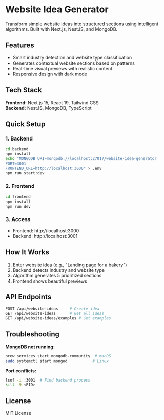 # Website Idea Generator

Transform simple website ideas into structured sections using intelligent algorithms. Built with Next.js, NestJS, and MongoDB.

## Features

- Smart industry detection and website type classification
- Generates contextual website sections based on patterns
- Real-time visual previews with realistic content
- Responsive design with dark mode

## Tech Stack

**Frontend:** Next.js 15, React 19, Tailwind CSS  
**Backend:** NestJS, MongoDB, TypeScript

## Quick Setup

### 1. Backend
```bash
cd backend
npm install
echo "MONGODB_URI=mongodb://localhost:27017/website-idea-generator
PORT=3001
FRONTEND_URL=http://localhost:3000" > .env
npm run start:dev
```

### 2. Frontend
```bash
cd frontend
npm install
npm run dev
```

### 3. Access
- Frontend: http://localhost:3000
- Backend: http://localhost:3001

## How It Works

1. Enter website idea (e.g., "Landing page for a bakery")
2. Backend detects industry and website type
3. Algorithm generates 5 prioritized sections
4. Frontend shows beautiful previews

## API Endpoints

```bash
POST /api/website-ideas     # Create idea
GET /api/website-ideas      # Get all ideas
GET /api/website-ideas/examples # Get examples
```

## Troubleshooting

**MongoDB not running:**
```bash
brew services start mongodb-community  # macOS
sudo systemctl start mongod           # Linux
```

**Port conflicts:**
```bash
lsof -i :3001  # Find backend process
kill -9 <PID>
```

## License

MIT License